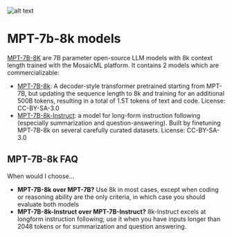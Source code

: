 <!---
Copyright (C) 2023 Databricks, Inc.

Licensed under the Apache License, Version 2.0 (the "License");
you may not use this file except in compliance with the License.
You may obtain a copy of the License at

    http://www.apache.org/licenses/LICENSE-2.0

Unless required by applicable law or agreed to in writing, software
distributed under the License is distributed on an "AS IS" BASIS,
WITHOUT WARRANTIES OR CONDITIONS OF ANY KIND, either express or implied.
See the License for the specific language governing permissions and
limitations under the License.
-->

![alt text](https://assets-global.website-files.com/61fd4eb76a8d78bc0676b47d/64b66e8fee9e6ec6db9e7eff_MPT-7B-8K_Announcement_01%20(1).jpg)

# MPT-7b-8k models
[MPT-7B-8K](https://www.mosaicml.com/blog/long-context-mpt-7b-8k) are 7B parameter open-source LLM models with 8k context length trained with the MosaicML platform. It contains 2 models which are commercializable:
- [MPT-7B-8k](https://huggingface.co/mosaicml/mpt-7b-8k): A decoder-style transformer pretrained starting from MPT-7B, but updating the sequence length to 8k and training for an additional 500B tokens, resulting in a total of 1.5T tokens of text and code. License: CC-BY-SA-3.0
- [MPT-7B-8k-Instruct](https://huggingface.co/mosaicml/mpt-7b-8k-instruct): a model for long-form instruction following (especially summarization and question-answering). Built by finetuning MPT-7B-8k on several carefully curated datasets. License: CC-BY-SA-3.0

## MPT-7B-8k FAQ
When would I choose…

- **MPT-7B-8k over MPT-7B?** Use 8k in most cases, except when coding or reasoning ability are the only criteria, in which case you should evaluate both models
- **MPT-7B-8k-Instruct over MPT-7B-Instruct?** 8k-Instruct excels at longform instruction following; use it when you have inputs longer than 2048 tokens or for summarization and question answering.
